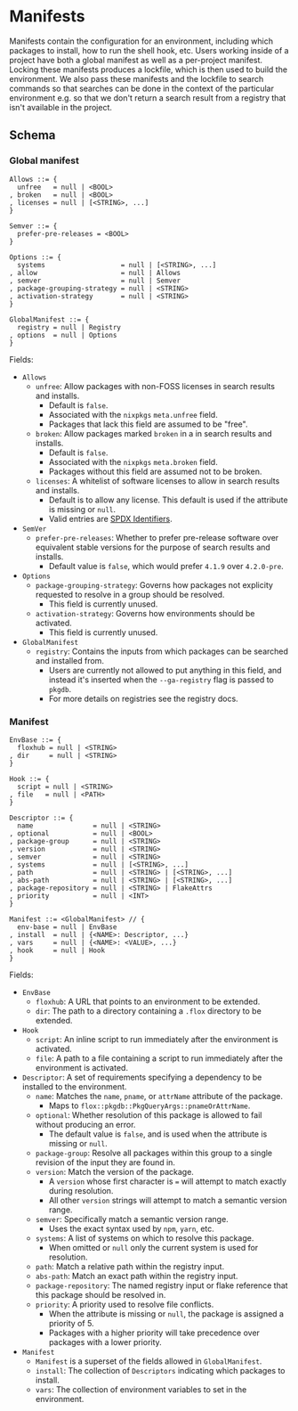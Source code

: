 # Manifests

Manifests contain the configuration for an environment, including which packages to install, how to run the shell hook, etc.
Users working inside of a project have both a global manifest as well as a per-project manifest.
Locking these manifests produces a lockfile, which is then used to build the environment.
We also pass these manifests and the lockfile to search commands so that searches can be done in the context of the particular environment e.g. so that we don't return a search result from a registry that isn't available in the project.

## Schema

### Global manifest
```
Allows ::= {
  unfree   = null | <BOOL>
, broken   = null | <BOOL>
, licenses = null | [<STRING>, ...]
}

Semver ::= {
  prefer-pre-releases = <BOOL>
}

Options ::= {
  systems                   = null | [<STRING>, ...]
, allow                     = null | Allows
, semver                    = null | Semver
, package-grouping-strategy = null | <STRING>
, activation-strategy       = null | <STRING>
}

GlobalManifest ::= {
  registry = null | Registry
, options  = null | Options
}
```

Fields:
- `Allows`
  - `unfree`: Allow packages with non-FOSS licenses in search results and installs.
    - Default is `false`.
    - Associated with the `nixpkgs` `meta.unfree` field.
    - Packages that lack this field are assumed to be "free".
  - `broken`: Allow packages marked `broken` in a in search results and installs.
    - Default is `false`.
    - Associated with the `nixpkgs` `meta.broken` field.
    - Packages without this field are assumed not to be broken.
  - `licenses`: A whitelist of software licenses to allow in search results and installs.
    - Default is to allow any license. This default is used if the attribute is missing or `null`.
    - Valid entries are [SPDX Identifiers](https://spdx.org/licenses).
- `SemVer`
  - `prefer-pre-releases`: Whether to prefer pre-release software over equivalent stable versions for the purpose of search results and installs.
    - Default value is `false`, which would prefer `4.1.9` over `4.2.0-pre`.
- `Options`
  - `package-grouping-strategy`: Governs how packages not explicity requested to resolve in a group should be resolved.
    - This field is currently unused.
  - `activation-strategy`: Governs how environments should be activated.
    - This field is currently unused.
- `GlobalManifest`
  - `registry`: Contains the inputs from which packages can be searched and installed from.
    - Users are currently not allowed to put anything in this field, and instead it's inserted when the `--ga-registry` flag is passed to `pkgdb`.
    - For more details on registries see the registry docs.


### Manifest

```
EnvBase ::= {
  floxhub = null | <STRING>
, dir     = null | <STRING>
}

Hook ::= {
  script = null | <STRING>
, file   = null | <PATH>
}

Descriptor ::= {
  name               = null | <STRING>
, optional           = null | <BOOL>
, package-group      = null | <STRING>
, version            = null | <STRING>
, semver             = null | <STRING>
, systems            = null | [<STRING>, ...]
, path               = null | <STRING> | [<STRING>, ...]
, abs-path           = null | <STRING> | [<STRING>, ...]
, package-repository = null | <STRING> | FlakeAttrs
, priority           = null | <INT>
}

Manifest ::= <GlobalManifest> // {
  env-base = null | EnvBase
, install  = null | {<NAME>: Descriptor, ...}
, vars     = null | {<NAME>: <VALUE>, ...}
, hook     = null | Hook
}

```

Fields:
- `EnvBase`
  - `floxhub`: A URL that points to an environment to be extended.
  - `dir`: The path to a directory containing a `.flox` directory to be extended.
- `Hook`
  - `script`: An inline script to run immediately after the environment is activated.
  - `file`: A path to a file containing a script to run immediately after the environment is activated.
- `Descriptor`: A set of requirements specifying a dependency to be installed to the environment.
  - `name`: Matches the `name`, `pname`, or `attrName` attribute of the package.
    - Maps to `flox::pkgdb::PkgQueryArgs::pnameOrAttrName`.
  - `optional`: Whether resolution of this package is allowed to fail without producing an error.
    - The default value is `false`, and is used when the attribute is missing or `null`.
  - `package-group`: Resolve all packages within this group to a single revision of the input they are found in.
  - `version`: Match the version of the package.
    - A `version` whose first character is `=` will attempt to match exactly during resolution.
    - All other `version` strings will attempt to match a semantic version range.
  - `semver`: Specifically match a semantic version range.
    - Uses the exact syntax used by `npm`, `yarn`, etc.
  - `systems`: A list of systems on which to resolve this package.
    - When omitted or `null` only the current system is used for resolution.
  - `path`: Match a relative path within the registry input.
  - `abs-path`: Match an exact path within the registry input.
  - `package-repository`: The named registry input or flake reference that this package should be resolved in.
  - `priority`: A priority used to resolve file conflicts.
    - When the attribute is missing or `null`, the package is assigned a priority of 5.
    - Packages with a higher priority will take precedence over packages with a lower priority.
- `Manifest`
  - `Manifest` is a superset of the fields allowed in `GlobalManifest`.
  - `install`: The collection of `Descriptors` indicating which packages to install.
  - `vars`: The collection of environment variables to set in the environment.
